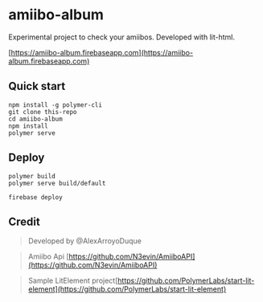 # amiibo-album

Experimental project to check your amiibos. Developed with lit-html.

[https://amiibo-album.firebaseapp.com](https://amiibo-album.firebaseapp.com)

## Quick start

```
npm install -g polymer-cli
git clone this-repo
cd amiibo-album
npm install
polymer serve
```

## Deploy
```
polymer build
polymer serve build/default

```
```
firebase deploy
```
## Credit
> Developed by @AlexArroyoDuque

> Amiibo Api [https://github.com/N3evin/AmiiboAPI](https://github.com/N3evin/AmiiboAPI)

> Sample LitElement project[https://github.com/PolymerLabs/start-lit-element](https://github.com/PolymerLabs/start-lit-element)